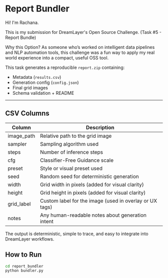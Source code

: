 # Report Bundler 

Hi! I'm Rachana.

This is my submission for DreamLayer's Open Source Challenge. (Task #5 - Report Bundle)

Why this Option?
As someone who’s worked on intelligent data pipelines and NLP automation tools, this challenge was a fun way to apply my real world experience into a compact, useful OSS tool.

This task generates a reproducible `report.zip` containing:
- Metadata (`results.csv`)
- Generation config (`config.json`)
- Final grid images
- Schema validation + README

---

## CSV Columns

| Column        | Description                                               |
|---------------|-----------------------------------------------------------|
| image_path    | Relative path to the grid image                           |
| sampler       | Sampling algorithm used                                   |
| steps         | Number of inference steps                                 |
| cfg           | Classifier-Free Guidance scale                            |
| preset        | Style or visual preset used                               |
| seed          | Random seed for deterministic generation                  |
| width         | Grid width in pixels (added for visual clarity)           |
| height        | Grid height in pixels (added for visual clarity)          |
| grid_label    | Custom label for the image (used in overlay or UX tags)   |
| notes         | Any human-readable notes about generation intent          |



The output is deterministic, simple to trace, and easy to integrate into DreamLayer workflows.


## How to Run

```bash
cd report_bundler
python bundler.py
